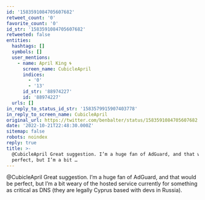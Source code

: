 ```yaml
---
id: '1583591084705607682'
retweet_count: '0'
favorite_count: '0'
id_str: '1583591084705607682'
retweeted: false
entities:
  hashtags: []
  symbols: []
  user_mentions:
    - name: April King 🌀
      screen_name: CubicleApril
      indices:
        - '0'
        - '13'
      id_str: '88974227'
      id: '88974227'
  urls: []
in_reply_to_status_id_str: '1583579915907403778'
in_reply_to_screen_name: CubicleApril
original_url: https://twitter.com/benbalter/status/1583591084705607682
date: '2022-10-21T22:48:30.000Z'
sitemap: false
robots: noindex
reply: true
title: >-
  @CubicleApril Great suggestion. I’m a huge fan of AdGuard, and that would be
  perfect, but I’m a bit …
---
```


@CubicleApril Great suggestion. I’m a huge fan of AdGuard, and that would be perfect, but I’m a bit weary of the hosted service currently for something as critical as DNS (they are legally Cyprus based with devs in Russia).